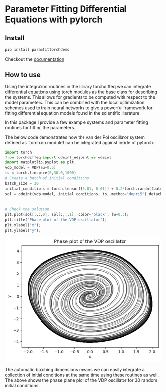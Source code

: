 Parameter Fitting Differential Equations with pytorch
================

<!-- WARNING: THIS FILE WAS AUTOGENERATED! DO NOT EDIT! -->

## Install

``` sh
pip install paramfittorchdemo
```

Checkout the
[documentation](https://khannay.github.io/paramfittorchdemo/)

## How to use

Using the integration routines in the library torchdiffeq we can
integrate differential equations using torch modules as the base class
for describing the systems. This allows for gradients to be computed
with respect to the model parameters. This can be combined with the
local optimization schemes used to train neural networks to give a
powerful framework for fitting differential equation models found in the
scientific literature.

In this package I provide a few example systems and parameter fitting
routines for fitting the parameters.

The below code demonstrates how the van der Pol oscillator system
defined as \`torch.nn.module1 can be integrated against inside of
pytorch.

``` python
import torch 
from torchdiffeq import odeint_adjoint as odeint
import matplotlib.pyplot as plt
vdp_model = VDP(mu=0.5)
ts = torch.linspace(0,30.0,1000)
# Create a batch of initial conditions 
batch_size = 30
initial_conditions = torch.tensor([0.01, 0.01]) + 0.2*torch.randn((batch_size,2))
sol = odeint(vdp_model, initial_conditions, ts, method='dopri5').detach().numpy()


# Check the solution
plt.plot(sol[:,:,0], sol[:,:,1], color='black', lw=0.5);
plt.title("Phase plot of the VDP oscillator");
plt.xlabel("x");
plt.ylabel("y");
```

![](index_files/figure-commonmark/cell-2-output-1.png)

The automatic batching dimensions means we can easily integrate a
collection of initial conditions at the same time using these routines
as well. The above shows the phase plane plot of the VDP oscillator for
30 random initial conditions.
